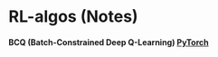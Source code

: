 # RL-algos (Notes)

#### BCQ (Batch-Constrained Deep Q-Learning) [PyTorch](https://github.com/sfujim/BCQ)
